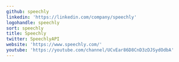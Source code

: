 ```yaml
---
github: speechly
linkedin: 'https://linkedin.com/company/speechly'
logohandle: speechly
sort: speechly
title: Speechly
twitter: SpeechlyAPI
website: 'https://www.speechly.com/'
youtube: 'https://youtube.com/channel/UCvEar86D8CnD3zDJSydOdbA'
---
```

